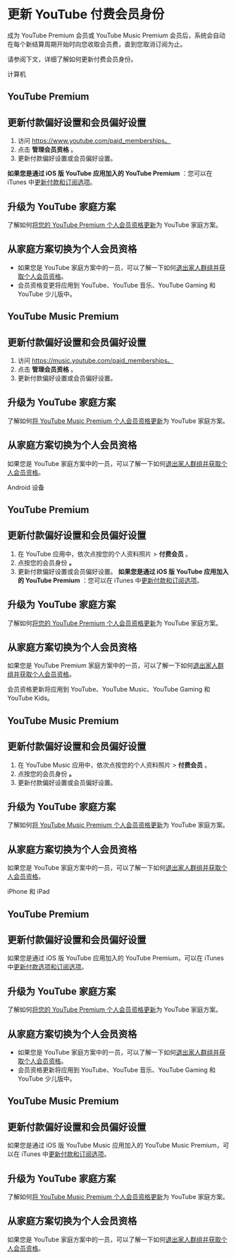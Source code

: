 # 更新 YouTube 付费会员身份

成为 YouTube Premium 会员或 YouTube Music Premium 会员后，系统会自动在每个新结算周期开始时向您收取会员费，直到您取消订阅为止。

请参阅下文，详细了解如何更新付费会员身份。

计算机 

## YouTube Premium

## 更新付款偏好设置和会员偏好设置

1. 访问 https://www.youtube.com/paid_memberships。
2. 点击 **管理会员资格** 。
3. 更新付款偏好设置或会员偏好设置。

**如果您是通过 iOS 版 YouTube 应用加入的 YouTube Premium** ：您可以在 iTunes 中[更新付款和订阅选项](https://support.apple.com/HT201266)。

## 升级为 YouTube 家庭方案

了解如何[将您的 YouTube Premium 个人会员资格更新](https://support.google.com/youtube/answer/7507744#existingmembers)为 YouTube 家庭方案。

## 从家庭方案切换为个人会员资格

* 如果您是 YouTube 家庭方案中的一员，可以了解一下如何[退出家人群组并获取个人会员资格](https://support.google.com/youtube/answer/7507744#leavefamily)。
* 会员资格变更将应用到 YouTube、YouTube 音乐、YouTube Gaming 和 YouTube 少儿版中。

## YouTube Music Premium

## 更新付款偏好设置和会员偏好设置

1. 访问 https://music.youtube.com/paid_memberships。
2. 点击 **管理会员资格** 。
3. 更新付款偏好设置或会员偏好设置。

## 升级为 YouTube 家庭方案

了解如何[将 YouTube Music Premium 个人会员资格更新](https://support.google.com/youtube/answer/7507744#existingmembers)为 YouTube 家庭方案。

## 从家庭方案切换为个人会员资格

如果您是 YouTube 家庭方案中的一员，可以了解一下如何[退出家人群组并获取个人会员资格](https://support.google.com/youtube/answer/7507744#leavefamily)。


Android 设备

## YouTube Premium

## 更新付款偏好设置和会员偏好设置

1. 在 YouTube 应用中，依次点按您的个人资料照片 >  **付费会员** 。
2. 点按您的会员身份 **。**
3. 更新付款偏好设置或会员偏好设置。 **如果您是通过 iOS 版 YouTube 应用加入的 YouTube Premium** ：您可以在 iTunes 中[更新付款和订阅选项](https://support.apple.com/HT201266)。

## 升级为 YouTube 家庭方案

了解如何[将您的 YouTube Premium 个人会员资格更新](https://support.google.com/youtube/answer/7507744#existingmembers)为 YouTube 家庭方案。

## 从家庭方案切换为个人会员资格

如果您是 YouTube Premium 家庭方案中的一员，可以了解一下如何[退出家人群组并获取个人会员资格](https://support.google.com/youtube/answer/7507744#leavefamily)。

会员资格更新将应用到 YouTube、YouTube Music、YouTube Gaming 和 YouTube Kids。

## YouTube Music Premium

## 更新付款偏好设置和会员偏好设置

1. 在 YouTube Music 应用中，依次点按您的个人资料照片 >  **付费会员** 。
2. 点按您的会员身份 **。**
3. 更新付款偏好设置或会员偏好设置。

## 升级为 YouTube 家庭方案

了解如何[将 YouTube Music Premium 个人会员资格更新](https://support.google.com/youtube/answer/7507744#existingmembers)为 YouTube 家庭方案。

## 从家庭方案切换为个人会员资格

如果您是 YouTube 家庭方案中的一员，可以了解一下如何[退出家人群组并获取个人会员资格](https://support.google.com/youtube/answer/7507744#leavefamily)。


iPhone 和 iPad

## YouTube Premium

## 更新付款偏好设置和会员偏好设置

如果您是通过 iOS 版 YouTube 应用加入的 YouTube Premium，可以在 iTunes 中[更新付款选项和订阅选项](https://support.apple.com/HT201266)。

## 升级为 YouTube 家庭方案

了解如何[将您的 YouTube Premium 个人会员资格更新](https://support.google.com/youtube/answer/7507744#existingmembers)为 YouTube 家庭方案。

## 从家庭方案切换为个人会员资格

* 如果您是 YouTube 家庭方案中的一员，可以了解一下如何[退出家人群组并获取个人会员资格](https://support.google.com/youtube/answer/7507744#leavefamily)。
* 会员资格更新将应用到 YouTube、YouTube 音乐、YouTube Gaming 和 YouTube 少儿版中。

## YouTube Music Premium

## 更新付款偏好设置和会员偏好设置

如果您是通过 iOS 版 YouTube Music 应用加入的 YouTube Music Premium，可以在 iTunes 中[更新付款和订阅选项](https://support.apple.com/HT201266)。

## 升级为 YouTube 家庭方案

了解如何[将 YouTube Music Premium 个人会员资格更新](https://support.google.com/youtube/answer/7507744#existingmembers)为 YouTube 家庭方案。

## 从家庭方案切换为个人会员资格

如果您是 YouTube 家庭方案中的一员，可以了解一下如何[退出家人群组并获取个人会员资格](https://support.google.com/youtube/answer/7507744#leavefamily)。